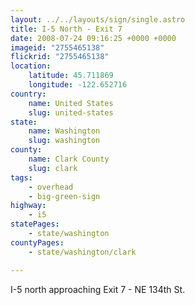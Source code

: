 ```yaml
---
layout: ../../layouts/sign/single.astro
title: I-5 North - Exit 7
date: 2008-07-24 09:16:25 +0000 +0000
imageid: "2755465138"
flickrid: "2755465138"
location:
    latitude: 45.711869
    longitude: -122.652716
country:
    name: United States
    slug: united-states
state:
    name: Washington
    slug: washington
county:
    name: Clark County
    slug: clark
tags:
    - overhead
    - big-green-sign
highway:
    - i5
statePages:
    - state/washington
countyPages:
    - state/washington/clark

---
```

I-5 north approaching Exit 7 - NE 134th St.